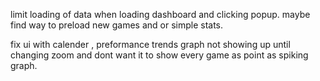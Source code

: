 limit loading of data when loading dashboard and clicking popup. maybe find way to preload new games and or simple stats. 

fix ui with calender , preformance trends graph not showing up until changing zoom and dont want it to show every game as point as spiking graph. 
